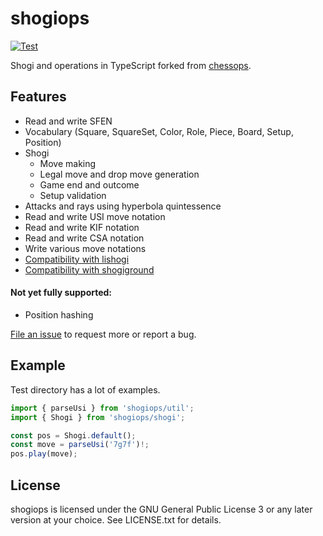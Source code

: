 # shogiops

[![Test](https://github.com/WandererXII/shogiops/workflows/Test/badge.svg)](https://github.com/WandererXII/shogiops/actions)

Shogi and operations in TypeScript forked from [chessops](https://github.com/niklasf/chessops).

## Features

- Read and write SFEN
- Vocabulary (Square, SquareSet, Color, Role, Piece, Board, Setup, Position)
- Shogi
  - Move making
  - Legal move and drop move generation
  - Game end and outcome
  - Setup validation
- Attacks and rays using hyperbola quintessence
- Read and write USI move notation
- Read and write KIF notation
- Read and write CSA notation
- Write various move notations
- [Compatibility with lishogi](https://lishogi.org)
- [Compatibility with shogiground](https://github.com/WandererXII/lishogi/tree/master/ui/shogiground)

#### Not yet fully supported:

- Position hashing

[File an issue](https://github.com/WandererXII/shogiops/issues/new) to request more or report a bug.

## Example

Test directory has a lot of examples.

```javascript
import { parseUsi } from 'shogiops/util';
import { Shogi } from 'shogiops/shogi';

const pos = Shogi.default();
const move = parseUsi('7g7f')!;
pos.play(move);
```

## License

shogiops is licensed under the GNU General Public License 3 or any later
version at your choice. See LICENSE.txt for details.
